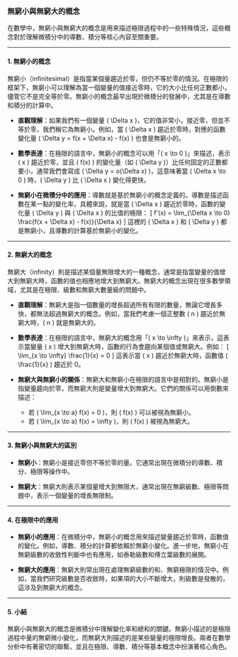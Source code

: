 ### **無窮小與無窮大的概念**

在數學中，無窮小與無窮大的概念是用來描述極限過程中的一些特殊情況，這些概念對於理解微積分中的導數、積分等核心內容至關重要。

---

#### **1. 無窮小的概念**

無窮小（infinitesimal）是指當某個量趨近於零，但仍不等於零的情況。在極限的框架下，無窮小可以理解為當一個變量的值接近零時，它的大小比任何正數都小，儘管它不是完全等於零。無窮小的概念最早出現於微積分的發展中，尤其是在導數和積分的計算中。

- **直觀理解**：如果我們有一個變量 \( \Delta x \)，它的值非常小，接近零，但並不等於零，我們稱它為無窮小。例如，當 \( \Delta x \) 趨近於零時，對應的函數變化量 \( \Delta y = f(x + \Delta x) - f(x) \) 也會是無窮小的。

- **數學表達**：在極限的語言中，無窮小的概念可以用「\( x \to 0 \)」來描述，表示 \( x \) 趨近於零，並且 \( f(x) \) 的變化量（如 \( \Delta y \)）比任何固定的正數都要小，通常我們會寫成 \( \Delta y = o(\Delta x) \)，這意味著當 \( \Delta x \to 0 \) 時，\( \Delta y \) 比 \( \Delta x \) 變化得更快。

- **無窮小在微積分中的應用**：導數就是基於無窮小的概念定義的。導數是描述函數在某一點的變化率，具體來說，就是當 \( \Delta x \) 趨近於零時，函數的變化量 \( \Delta y \) 與 \( \Delta x \) 的比值的極限：
  \[
  f'(x) = \lim_{\Delta x \to 0} \frac{f(x + \Delta x) - f(x)}{\Delta x}
  \]
  這裡的 \( \Delta x \) 和 \( \Delta y \) 都是無窮小，且導數的計算基於無窮小的變化。

---

#### **2. 無窮大的概念**

無窮大（infinity）則是描述某個量無限增大的一種概念，通常是指當變量的值增大到無窮大時，函數的值也相應地增大到無窮大。無窮大的概念出現在很多數學領域，尤其是在極限、級數和無窮大數量級的問題中。

- **直觀理解**：無窮大是指一個數量的增長超過所有有限的數量，無論它增長多快，都無法超過無窮大的概念。例如，當我們考慮一個正整數 \( n \) 趨近於無窮大時，\( n \) 就是無窮大的。

- **數學表達**：在極限的語言中，無窮大的概念用「\( x \to \infty \)」來表示，這表示當變量 \( x \) 增大到無窮大時，函數的行為會趨向某個值或無窮大。例如：
  \[
  \lim_{x \to \infty} \frac{1}{x} = 0
  \]
  這表示當 \( x \) 趨近於無窮大時，函數值 \( \frac{1}{x} \) 趨近於 0。

- **無窮大與無窮小的關係**：無窮大和無窮小在極限的語言中是相對的。無窮小是指變量趨向於零，而無窮大則是變量增大到無窮大。它們的關係可以用倒數來描述：
  - 若 \( \lim_{x \to a} f(x) = 0 \)，則 \( f(x) \) 可以被視為無窮小。
  - 若 \( \lim_{x \to a} f(x) = \infty \)，則 \( f(x) \) 被視為無窮大。

---

#### **3. 無窮小與無窮大的區別**

- **無窮小**：無窮小是接近零但不等於零的量。它通常出現在微積分的導數、積分、極限等操作中。
  
- **無窮大**：無窮大則表示某個量增大到無限大，通常出現在無窮級數、極限等問題中，表示一個變量的增長無限制。

---

#### **4. 在極限中的應用**

- **無窮小的應用**：在微積分中，無窮小的概念用來描述變量趨近於零時，函數值的變化。例如，導數、積分的計算都依賴於無窮小變化。進一步地，無窮小在無窮級數的收斂性判斷中也有應用，如泰勒級數和傅立葉級數的展開。

- **無窮大的應用**：無窮大則常出現在處理無窮級數的和、無窮極限的情況中。例如，當我們研究級數是否收斂時，如果項的大小不斷增大，則級數是發散的，這涉及到無窮大的概念。

---

#### **5. 小結**

無窮小與無窮大的概念是微積分中理解變化率和總和的關鍵。無窮小描述的是極限過程中量的無窮微小變化，而無窮大則描述的是某些變量的極限增長。兩者在數學分析中有著密切的聯繫，並且在極限、導數、積分等基本概念中扮演著核心角色。